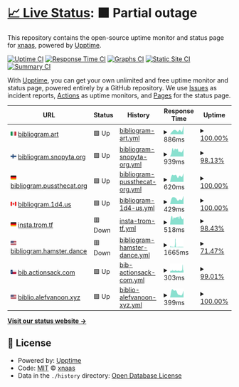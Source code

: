 # [📈 Live Status](https://xnaas.github.io/bibliogram-instances): <!--live status--> **🟧 Partial outage**

This repository contains the open-source uptime monitor and status page for [xnaas](https://xnaas.info/), powered by [Upptime](https://github.com/upptime/upptime).

[![Uptime CI](https://github.com/xnaas/bibliogram-instances/workflows/Uptime%20CI/badge.svg)](https://github.com/xnaas/bibliogram-instances/actions?query=workflow%3A%22Uptime+CI%22)
[![Response Time CI](https://github.com/xnaas/bibliogram-instances/workflows/Response%20Time%20CI/badge.svg)](https://github.com/xnaas/bibliogram-instances/actions?query=workflow%3A%22Response+Time+CI%22)
[![Graphs CI](https://github.com/xnaas/bibliogram-instances/workflows/Graphs%20CI/badge.svg)](https://github.com/xnaas/bibliogram-instances/actions?query=workflow%3A%22Graphs+CI%22)
[![Static Site CI](https://github.com/xnaas/bibliogram-instances/workflows/Static%20Site%20CI/badge.svg)](https://github.com/xnaas/bibliogram-instances/actions?query=workflow%3A%22Static+Site+CI%22)
[![Summary CI](https://github.com/xnaas/bibliogram-instances/workflows/Summary%20CI/badge.svg)](https://github.com/xnaas/bibliogram-instances/actions?query=workflow%3A%22Summary+CI%22)

With [Upptime](https://upptime.js.org), you can get your own unlimited and free uptime monitor and status page, powered entirely by a GitHub repository. We use [Issues](https://github.com/xnaas/bibliogram-instances/issues) as incident reports, [Actions](https://github.com/xnaas/bibliogram-instances/actions) as uptime monitors, and [Pages](https://xnaas.github.io/bibliogram-instances) for the status page.

<!--start: status pages-->
<!-- This summary is generated by Upptime (https://github.com/upptime/upptime) -->
<!-- Do not edit this manually, your changes will be overwritten -->
<!-- prettier-ignore -->
| URL | Status | History | Response Time | Uptime |
| --- | ------ | ------- | ------------- | ------ |
| <img alt="" src="https://raw.githubusercontent.com/kreativekorp/vexillo/master/artwork/vexillo/pvb160/it.png" height="13"> [bibliogram.art](https://bibliogram.art) | 🟩 Up | [bibliogram-art.yml](https://github.com/xnaas/bibliogram-instances/commits/HEAD/history/bibliogram-art.yml) | <details><summary><img alt="Response time graph" src="./graphs/bibliogram-art/response-time-week.png" height="20"> 886ms</summary><br><a href="https://xnaas.github.io/bibliogram-instances/history/bibliogram-art"><img alt="Response time 910" src="https://img.shields.io/endpoint?url=https%3A%2F%2Fraw.githubusercontent.com%2Fxnaas%2Fbibliogram-instances%2FHEAD%2Fapi%2Fbibliogram-art%2Fresponse-time.json"></a><br><a href="https://xnaas.github.io/bibliogram-instances/history/bibliogram-art"><img alt="24-hour response time 1834" src="https://img.shields.io/endpoint?url=https%3A%2F%2Fraw.githubusercontent.com%2Fxnaas%2Fbibliogram-instances%2FHEAD%2Fapi%2Fbibliogram-art%2Fresponse-time-day.json"></a><br><a href="https://xnaas.github.io/bibliogram-instances/history/bibliogram-art"><img alt="7-day response time 886" src="https://img.shields.io/endpoint?url=https%3A%2F%2Fraw.githubusercontent.com%2Fxnaas%2Fbibliogram-instances%2FHEAD%2Fapi%2Fbibliogram-art%2Fresponse-time-week.json"></a><br><a href="https://xnaas.github.io/bibliogram-instances/history/bibliogram-art"><img alt="30-day response time 910" src="https://img.shields.io/endpoint?url=https%3A%2F%2Fraw.githubusercontent.com%2Fxnaas%2Fbibliogram-instances%2FHEAD%2Fapi%2Fbibliogram-art%2Fresponse-time-month.json"></a><br><a href="https://xnaas.github.io/bibliogram-instances/history/bibliogram-art"><img alt="1-year response time 910" src="https://img.shields.io/endpoint?url=https%3A%2F%2Fraw.githubusercontent.com%2Fxnaas%2Fbibliogram-instances%2FHEAD%2Fapi%2Fbibliogram-art%2Fresponse-time-year.json"></a></details> | <details><summary><a href="https://xnaas.github.io/bibliogram-instances/history/bibliogram-art">100.00%</a></summary><a href="https://xnaas.github.io/bibliogram-instances/history/bibliogram-art"><img alt="All-time uptime 100.00%" src="https://img.shields.io/endpoint?url=https%3A%2F%2Fraw.githubusercontent.com%2Fxnaas%2Fbibliogram-instances%2FHEAD%2Fapi%2Fbibliogram-art%2Fuptime.json"></a><br><a href="https://xnaas.github.io/bibliogram-instances/history/bibliogram-art"><img alt="24-hour uptime 100.00%" src="https://img.shields.io/endpoint?url=https%3A%2F%2Fraw.githubusercontent.com%2Fxnaas%2Fbibliogram-instances%2FHEAD%2Fapi%2Fbibliogram-art%2Fuptime-day.json"></a><br><a href="https://xnaas.github.io/bibliogram-instances/history/bibliogram-art"><img alt="7-day uptime 100.00%" src="https://img.shields.io/endpoint?url=https%3A%2F%2Fraw.githubusercontent.com%2Fxnaas%2Fbibliogram-instances%2FHEAD%2Fapi%2Fbibliogram-art%2Fuptime-week.json"></a><br><a href="https://xnaas.github.io/bibliogram-instances/history/bibliogram-art"><img alt="30-day uptime 100.00%" src="https://img.shields.io/endpoint?url=https%3A%2F%2Fraw.githubusercontent.com%2Fxnaas%2Fbibliogram-instances%2FHEAD%2Fapi%2Fbibliogram-art%2Fuptime-month.json"></a><br><a href="https://xnaas.github.io/bibliogram-instances/history/bibliogram-art"><img alt="1-year uptime 100.00%" src="https://img.shields.io/endpoint?url=https%3A%2F%2Fraw.githubusercontent.com%2Fxnaas%2Fbibliogram-instances%2FHEAD%2Fapi%2Fbibliogram-art%2Fuptime-year.json"></a></details>
| <img alt="" src="https://raw.githubusercontent.com/kreativekorp/vexillo/master/artwork/vexillo/pvb160/fi.png" height="13"> [bibliogram.snopyta.org](https://bibliogram.snopyta.org) | 🟩 Up | [bibliogram-snopyta-org.yml](https://github.com/xnaas/bibliogram-instances/commits/HEAD/history/bibliogram-snopyta-org.yml) | <details><summary><img alt="Response time graph" src="./graphs/bibliogram-snopyta-org/response-time-week.png" height="20"> 939ms</summary><br><a href="https://xnaas.github.io/bibliogram-instances/history/bibliogram-snopyta-org"><img alt="Response time 966" src="https://img.shields.io/endpoint?url=https%3A%2F%2Fraw.githubusercontent.com%2Fxnaas%2Fbibliogram-instances%2FHEAD%2Fapi%2Fbibliogram-snopyta-org%2Fresponse-time.json"></a><br><a href="https://xnaas.github.io/bibliogram-instances/history/bibliogram-snopyta-org"><img alt="24-hour response time 1239" src="https://img.shields.io/endpoint?url=https%3A%2F%2Fraw.githubusercontent.com%2Fxnaas%2Fbibliogram-instances%2FHEAD%2Fapi%2Fbibliogram-snopyta-org%2Fresponse-time-day.json"></a><br><a href="https://xnaas.github.io/bibliogram-instances/history/bibliogram-snopyta-org"><img alt="7-day response time 939" src="https://img.shields.io/endpoint?url=https%3A%2F%2Fraw.githubusercontent.com%2Fxnaas%2Fbibliogram-instances%2FHEAD%2Fapi%2Fbibliogram-snopyta-org%2Fresponse-time-week.json"></a><br><a href="https://xnaas.github.io/bibliogram-instances/history/bibliogram-snopyta-org"><img alt="30-day response time 966" src="https://img.shields.io/endpoint?url=https%3A%2F%2Fraw.githubusercontent.com%2Fxnaas%2Fbibliogram-instances%2FHEAD%2Fapi%2Fbibliogram-snopyta-org%2Fresponse-time-month.json"></a><br><a href="https://xnaas.github.io/bibliogram-instances/history/bibliogram-snopyta-org"><img alt="1-year response time 966" src="https://img.shields.io/endpoint?url=https%3A%2F%2Fraw.githubusercontent.com%2Fxnaas%2Fbibliogram-instances%2FHEAD%2Fapi%2Fbibliogram-snopyta-org%2Fresponse-time-year.json"></a></details> | <details><summary><a href="https://xnaas.github.io/bibliogram-instances/history/bibliogram-snopyta-org">98.13%</a></summary><a href="https://xnaas.github.io/bibliogram-instances/history/bibliogram-snopyta-org"><img alt="All-time uptime 92.65%" src="https://img.shields.io/endpoint?url=https%3A%2F%2Fraw.githubusercontent.com%2Fxnaas%2Fbibliogram-instances%2FHEAD%2Fapi%2Fbibliogram-snopyta-org%2Fuptime.json"></a><br><a href="https://xnaas.github.io/bibliogram-instances/history/bibliogram-snopyta-org"><img alt="24-hour uptime 100.00%" src="https://img.shields.io/endpoint?url=https%3A%2F%2Fraw.githubusercontent.com%2Fxnaas%2Fbibliogram-instances%2FHEAD%2Fapi%2Fbibliogram-snopyta-org%2Fuptime-day.json"></a><br><a href="https://xnaas.github.io/bibliogram-instances/history/bibliogram-snopyta-org"><img alt="7-day uptime 98.13%" src="https://img.shields.io/endpoint?url=https%3A%2F%2Fraw.githubusercontent.com%2Fxnaas%2Fbibliogram-instances%2FHEAD%2Fapi%2Fbibliogram-snopyta-org%2Fuptime-week.json"></a><br><a href="https://xnaas.github.io/bibliogram-instances/history/bibliogram-snopyta-org"><img alt="30-day uptime 92.65%" src="https://img.shields.io/endpoint?url=https%3A%2F%2Fraw.githubusercontent.com%2Fxnaas%2Fbibliogram-instances%2FHEAD%2Fapi%2Fbibliogram-snopyta-org%2Fuptime-month.json"></a><br><a href="https://xnaas.github.io/bibliogram-instances/history/bibliogram-snopyta-org"><img alt="1-year uptime 92.65%" src="https://img.shields.io/endpoint?url=https%3A%2F%2Fraw.githubusercontent.com%2Fxnaas%2Fbibliogram-instances%2FHEAD%2Fapi%2Fbibliogram-snopyta-org%2Fuptime-year.json"></a></details>
| <img alt="" src="https://raw.githubusercontent.com/kreativekorp/vexillo/master/artwork/vexillo/pvb160/de.png" height="13"> [bibliogram.pussthecat.org](https://bibliogram.pussthecat.org) | 🟩 Up | [bibliogram-pussthecat-org.yml](https://github.com/xnaas/bibliogram-instances/commits/HEAD/history/bibliogram-pussthecat-org.yml) | <details><summary><img alt="Response time graph" src="./graphs/bibliogram-pussthecat-org/response-time-week.png" height="20"> 620ms</summary><br><a href="https://xnaas.github.io/bibliogram-instances/history/bibliogram-pussthecat-org"><img alt="Response time 638" src="https://img.shields.io/endpoint?url=https%3A%2F%2Fraw.githubusercontent.com%2Fxnaas%2Fbibliogram-instances%2FHEAD%2Fapi%2Fbibliogram-pussthecat-org%2Fresponse-time.json"></a><br><a href="https://xnaas.github.io/bibliogram-instances/history/bibliogram-pussthecat-org"><img alt="24-hour response time 838" src="https://img.shields.io/endpoint?url=https%3A%2F%2Fraw.githubusercontent.com%2Fxnaas%2Fbibliogram-instances%2FHEAD%2Fapi%2Fbibliogram-pussthecat-org%2Fresponse-time-day.json"></a><br><a href="https://xnaas.github.io/bibliogram-instances/history/bibliogram-pussthecat-org"><img alt="7-day response time 620" src="https://img.shields.io/endpoint?url=https%3A%2F%2Fraw.githubusercontent.com%2Fxnaas%2Fbibliogram-instances%2FHEAD%2Fapi%2Fbibliogram-pussthecat-org%2Fresponse-time-week.json"></a><br><a href="https://xnaas.github.io/bibliogram-instances/history/bibliogram-pussthecat-org"><img alt="30-day response time 638" src="https://img.shields.io/endpoint?url=https%3A%2F%2Fraw.githubusercontent.com%2Fxnaas%2Fbibliogram-instances%2FHEAD%2Fapi%2Fbibliogram-pussthecat-org%2Fresponse-time-month.json"></a><br><a href="https://xnaas.github.io/bibliogram-instances/history/bibliogram-pussthecat-org"><img alt="1-year response time 638" src="https://img.shields.io/endpoint?url=https%3A%2F%2Fraw.githubusercontent.com%2Fxnaas%2Fbibliogram-instances%2FHEAD%2Fapi%2Fbibliogram-pussthecat-org%2Fresponse-time-year.json"></a></details> | <details><summary><a href="https://xnaas.github.io/bibliogram-instances/history/bibliogram-pussthecat-org">100.00%</a></summary><a href="https://xnaas.github.io/bibliogram-instances/history/bibliogram-pussthecat-org"><img alt="All-time uptime 100.00%" src="https://img.shields.io/endpoint?url=https%3A%2F%2Fraw.githubusercontent.com%2Fxnaas%2Fbibliogram-instances%2FHEAD%2Fapi%2Fbibliogram-pussthecat-org%2Fuptime.json"></a><br><a href="https://xnaas.github.io/bibliogram-instances/history/bibliogram-pussthecat-org"><img alt="24-hour uptime 100.00%" src="https://img.shields.io/endpoint?url=https%3A%2F%2Fraw.githubusercontent.com%2Fxnaas%2Fbibliogram-instances%2FHEAD%2Fapi%2Fbibliogram-pussthecat-org%2Fuptime-day.json"></a><br><a href="https://xnaas.github.io/bibliogram-instances/history/bibliogram-pussthecat-org"><img alt="7-day uptime 100.00%" src="https://img.shields.io/endpoint?url=https%3A%2F%2Fraw.githubusercontent.com%2Fxnaas%2Fbibliogram-instances%2FHEAD%2Fapi%2Fbibliogram-pussthecat-org%2Fuptime-week.json"></a><br><a href="https://xnaas.github.io/bibliogram-instances/history/bibliogram-pussthecat-org"><img alt="30-day uptime 100.00%" src="https://img.shields.io/endpoint?url=https%3A%2F%2Fraw.githubusercontent.com%2Fxnaas%2Fbibliogram-instances%2FHEAD%2Fapi%2Fbibliogram-pussthecat-org%2Fuptime-month.json"></a><br><a href="https://xnaas.github.io/bibliogram-instances/history/bibliogram-pussthecat-org"><img alt="1-year uptime 100.00%" src="https://img.shields.io/endpoint?url=https%3A%2F%2Fraw.githubusercontent.com%2Fxnaas%2Fbibliogram-instances%2FHEAD%2Fapi%2Fbibliogram-pussthecat-org%2Fuptime-year.json"></a></details>
| <img alt="" src="https://raw.githubusercontent.com/kreativekorp/vexillo/master/artwork/vexillo/pvb160/ca.png" height="13"> [bibliogram.1d4.us](https://bibliogram.1d4.us) | 🟩 Up | [bibliogram-1d4-us.yml](https://github.com/xnaas/bibliogram-instances/commits/HEAD/history/bibliogram-1d4-us.yml) | <details><summary><img alt="Response time graph" src="./graphs/bibliogram-1d4-us/response-time-week.png" height="20"> 429ms</summary><br><a href="https://xnaas.github.io/bibliogram-instances/history/bibliogram-1d4-us"><img alt="Response time 415" src="https://img.shields.io/endpoint?url=https%3A%2F%2Fraw.githubusercontent.com%2Fxnaas%2Fbibliogram-instances%2FHEAD%2Fapi%2Fbibliogram-1d4-us%2Fresponse-time.json"></a><br><a href="https://xnaas.github.io/bibliogram-instances/history/bibliogram-1d4-us"><img alt="24-hour response time 625" src="https://img.shields.io/endpoint?url=https%3A%2F%2Fraw.githubusercontent.com%2Fxnaas%2Fbibliogram-instances%2FHEAD%2Fapi%2Fbibliogram-1d4-us%2Fresponse-time-day.json"></a><br><a href="https://xnaas.github.io/bibliogram-instances/history/bibliogram-1d4-us"><img alt="7-day response time 429" src="https://img.shields.io/endpoint?url=https%3A%2F%2Fraw.githubusercontent.com%2Fxnaas%2Fbibliogram-instances%2FHEAD%2Fapi%2Fbibliogram-1d4-us%2Fresponse-time-week.json"></a><br><a href="https://xnaas.github.io/bibliogram-instances/history/bibliogram-1d4-us"><img alt="30-day response time 415" src="https://img.shields.io/endpoint?url=https%3A%2F%2Fraw.githubusercontent.com%2Fxnaas%2Fbibliogram-instances%2FHEAD%2Fapi%2Fbibliogram-1d4-us%2Fresponse-time-month.json"></a><br><a href="https://xnaas.github.io/bibliogram-instances/history/bibliogram-1d4-us"><img alt="1-year response time 415" src="https://img.shields.io/endpoint?url=https%3A%2F%2Fraw.githubusercontent.com%2Fxnaas%2Fbibliogram-instances%2FHEAD%2Fapi%2Fbibliogram-1d4-us%2Fresponse-time-year.json"></a></details> | <details><summary><a href="https://xnaas.github.io/bibliogram-instances/history/bibliogram-1d4-us">100.00%</a></summary><a href="https://xnaas.github.io/bibliogram-instances/history/bibliogram-1d4-us"><img alt="All-time uptime 100.00%" src="https://img.shields.io/endpoint?url=https%3A%2F%2Fraw.githubusercontent.com%2Fxnaas%2Fbibliogram-instances%2FHEAD%2Fapi%2Fbibliogram-1d4-us%2Fuptime.json"></a><br><a href="https://xnaas.github.io/bibliogram-instances/history/bibliogram-1d4-us"><img alt="24-hour uptime 100.00%" src="https://img.shields.io/endpoint?url=https%3A%2F%2Fraw.githubusercontent.com%2Fxnaas%2Fbibliogram-instances%2FHEAD%2Fapi%2Fbibliogram-1d4-us%2Fuptime-day.json"></a><br><a href="https://xnaas.github.io/bibliogram-instances/history/bibliogram-1d4-us"><img alt="7-day uptime 100.00%" src="https://img.shields.io/endpoint?url=https%3A%2F%2Fraw.githubusercontent.com%2Fxnaas%2Fbibliogram-instances%2FHEAD%2Fapi%2Fbibliogram-1d4-us%2Fuptime-week.json"></a><br><a href="https://xnaas.github.io/bibliogram-instances/history/bibliogram-1d4-us"><img alt="30-day uptime 100.00%" src="https://img.shields.io/endpoint?url=https%3A%2F%2Fraw.githubusercontent.com%2Fxnaas%2Fbibliogram-instances%2FHEAD%2Fapi%2Fbibliogram-1d4-us%2Fuptime-month.json"></a><br><a href="https://xnaas.github.io/bibliogram-instances/history/bibliogram-1d4-us"><img alt="1-year uptime 100.00%" src="https://img.shields.io/endpoint?url=https%3A%2F%2Fraw.githubusercontent.com%2Fxnaas%2Fbibliogram-instances%2FHEAD%2Fapi%2Fbibliogram-1d4-us%2Fuptime-year.json"></a></details>
| <img alt="" src="https://raw.githubusercontent.com/kreativekorp/vexillo/master/artwork/vexillo/pvb160/de.png" height="13"> [insta.trom.tf](https://insta.trom.tf) | 🟥 Down | [insta-trom-tf.yml](https://github.com/xnaas/bibliogram-instances/commits/HEAD/history/insta-trom-tf.yml) | <details><summary><img alt="Response time graph" src="./graphs/insta-trom-tf/response-time-week.png" height="20"> 518ms</summary><br><a href="https://xnaas.github.io/bibliogram-instances/history/insta-trom-tf"><img alt="Response time 521" src="https://img.shields.io/endpoint?url=https%3A%2F%2Fraw.githubusercontent.com%2Fxnaas%2Fbibliogram-instances%2FHEAD%2Fapi%2Finsta-trom-tf%2Fresponse-time.json"></a><br><a href="https://xnaas.github.io/bibliogram-instances/history/insta-trom-tf"><img alt="24-hour response time 448" src="https://img.shields.io/endpoint?url=https%3A%2F%2Fraw.githubusercontent.com%2Fxnaas%2Fbibliogram-instances%2FHEAD%2Fapi%2Finsta-trom-tf%2Fresponse-time-day.json"></a><br><a href="https://xnaas.github.io/bibliogram-instances/history/insta-trom-tf"><img alt="7-day response time 518" src="https://img.shields.io/endpoint?url=https%3A%2F%2Fraw.githubusercontent.com%2Fxnaas%2Fbibliogram-instances%2FHEAD%2Fapi%2Finsta-trom-tf%2Fresponse-time-week.json"></a><br><a href="https://xnaas.github.io/bibliogram-instances/history/insta-trom-tf"><img alt="30-day response time 521" src="https://img.shields.io/endpoint?url=https%3A%2F%2Fraw.githubusercontent.com%2Fxnaas%2Fbibliogram-instances%2FHEAD%2Fapi%2Finsta-trom-tf%2Fresponse-time-month.json"></a><br><a href="https://xnaas.github.io/bibliogram-instances/history/insta-trom-tf"><img alt="1-year response time 521" src="https://img.shields.io/endpoint?url=https%3A%2F%2Fraw.githubusercontent.com%2Fxnaas%2Fbibliogram-instances%2FHEAD%2Fapi%2Finsta-trom-tf%2Fresponse-time-year.json"></a></details> | <details><summary><a href="https://xnaas.github.io/bibliogram-instances/history/insta-trom-tf">98.43%</a></summary><a href="https://xnaas.github.io/bibliogram-instances/history/insta-trom-tf"><img alt="All-time uptime 99.14%" src="https://img.shields.io/endpoint?url=https%3A%2F%2Fraw.githubusercontent.com%2Fxnaas%2Fbibliogram-instances%2FHEAD%2Fapi%2Finsta-trom-tf%2Fuptime.json"></a><br><a href="https://xnaas.github.io/bibliogram-instances/history/insta-trom-tf"><img alt="24-hour uptime 100.00%" src="https://img.shields.io/endpoint?url=https%3A%2F%2Fraw.githubusercontent.com%2Fxnaas%2Fbibliogram-instances%2FHEAD%2Fapi%2Finsta-trom-tf%2Fuptime-day.json"></a><br><a href="https://xnaas.github.io/bibliogram-instances/history/insta-trom-tf"><img alt="7-day uptime 98.43%" src="https://img.shields.io/endpoint?url=https%3A%2F%2Fraw.githubusercontent.com%2Fxnaas%2Fbibliogram-instances%2FHEAD%2Fapi%2Finsta-trom-tf%2Fuptime-week.json"></a><br><a href="https://xnaas.github.io/bibliogram-instances/history/insta-trom-tf"><img alt="30-day uptime 99.14%" src="https://img.shields.io/endpoint?url=https%3A%2F%2Fraw.githubusercontent.com%2Fxnaas%2Fbibliogram-instances%2FHEAD%2Fapi%2Finsta-trom-tf%2Fuptime-month.json"></a><br><a href="https://xnaas.github.io/bibliogram-instances/history/insta-trom-tf"><img alt="1-year uptime 99.14%" src="https://img.shields.io/endpoint?url=https%3A%2F%2Fraw.githubusercontent.com%2Fxnaas%2Fbibliogram-instances%2FHEAD%2Fapi%2Finsta-trom-tf%2Fuptime-year.json"></a></details>
| <img alt="" src="https://raw.githubusercontent.com/kreativekorp/vexillo/master/artwork/vexillo/pvb160/us.png" height="13"> [bibliogram.hamster.dance](https://bibliogram.hamster.dance) | 🟥 Down | [bibliogram-hamster-dance.yml](https://github.com/xnaas/bibliogram-instances/commits/HEAD/history/bibliogram-hamster-dance.yml) | <details><summary><img alt="Response time graph" src="./graphs/bibliogram-hamster-dance/response-time-week.png" height="20"> 1665ms</summary><br><a href="https://xnaas.github.io/bibliogram-instances/history/bibliogram-hamster-dance"><img alt="Response time 1510" src="https://img.shields.io/endpoint?url=https%3A%2F%2Fraw.githubusercontent.com%2Fxnaas%2Fbibliogram-instances%2FHEAD%2Fapi%2Fbibliogram-hamster-dance%2Fresponse-time.json"></a><br><a href="https://xnaas.github.io/bibliogram-instances/history/bibliogram-hamster-dance"><img alt="24-hour response time 0" src="https://img.shields.io/endpoint?url=https%3A%2F%2Fraw.githubusercontent.com%2Fxnaas%2Fbibliogram-instances%2FHEAD%2Fapi%2Fbibliogram-hamster-dance%2Fresponse-time-day.json"></a><br><a href="https://xnaas.github.io/bibliogram-instances/history/bibliogram-hamster-dance"><img alt="7-day response time 1665" src="https://img.shields.io/endpoint?url=https%3A%2F%2Fraw.githubusercontent.com%2Fxnaas%2Fbibliogram-instances%2FHEAD%2Fapi%2Fbibliogram-hamster-dance%2Fresponse-time-week.json"></a><br><a href="https://xnaas.github.io/bibliogram-instances/history/bibliogram-hamster-dance"><img alt="30-day response time 1510" src="https://img.shields.io/endpoint?url=https%3A%2F%2Fraw.githubusercontent.com%2Fxnaas%2Fbibliogram-instances%2FHEAD%2Fapi%2Fbibliogram-hamster-dance%2Fresponse-time-month.json"></a><br><a href="https://xnaas.github.io/bibliogram-instances/history/bibliogram-hamster-dance"><img alt="1-year response time 1510" src="https://img.shields.io/endpoint?url=https%3A%2F%2Fraw.githubusercontent.com%2Fxnaas%2Fbibliogram-instances%2FHEAD%2Fapi%2Fbibliogram-hamster-dance%2Fresponse-time-year.json"></a></details> | <details><summary><a href="https://xnaas.github.io/bibliogram-instances/history/bibliogram-hamster-dance">71.47%</a></summary><a href="https://xnaas.github.io/bibliogram-instances/history/bibliogram-hamster-dance"><img alt="All-time uptime 84.89%" src="https://img.shields.io/endpoint?url=https%3A%2F%2Fraw.githubusercontent.com%2Fxnaas%2Fbibliogram-instances%2FHEAD%2Fapi%2Fbibliogram-hamster-dance%2Fuptime.json"></a><br><a href="https://xnaas.github.io/bibliogram-instances/history/bibliogram-hamster-dance"><img alt="24-hour uptime 0.00%" src="https://img.shields.io/endpoint?url=https%3A%2F%2Fraw.githubusercontent.com%2Fxnaas%2Fbibliogram-instances%2FHEAD%2Fapi%2Fbibliogram-hamster-dance%2Fuptime-day.json"></a><br><a href="https://xnaas.github.io/bibliogram-instances/history/bibliogram-hamster-dance"><img alt="7-day uptime 71.47%" src="https://img.shields.io/endpoint?url=https%3A%2F%2Fraw.githubusercontent.com%2Fxnaas%2Fbibliogram-instances%2FHEAD%2Fapi%2Fbibliogram-hamster-dance%2Fuptime-week.json"></a><br><a href="https://xnaas.github.io/bibliogram-instances/history/bibliogram-hamster-dance"><img alt="30-day uptime 84.89%" src="https://img.shields.io/endpoint?url=https%3A%2F%2Fraw.githubusercontent.com%2Fxnaas%2Fbibliogram-instances%2FHEAD%2Fapi%2Fbibliogram-hamster-dance%2Fuptime-month.json"></a><br><a href="https://xnaas.github.io/bibliogram-instances/history/bibliogram-hamster-dance"><img alt="1-year uptime 84.89%" src="https://img.shields.io/endpoint?url=https%3A%2F%2Fraw.githubusercontent.com%2Fxnaas%2Fbibliogram-instances%2FHEAD%2Fapi%2Fbibliogram-hamster-dance%2Fuptime-year.json"></a></details>
| <img alt="" src="https://raw.githubusercontent.com/kreativekorp/vexillo/master/artwork/vexillo/pvb160/us-tx.png" height="13"> [bib.actionsack.com](https://bib.actionsack.com) | 🟩 Up | [bib-actionsack-com.yml](https://github.com/xnaas/bibliogram-instances/commits/HEAD/history/bib-actionsack-com.yml) | <details><summary><img alt="Response time graph" src="./graphs/bib-actionsack-com/response-time-week.png" height="20"> 303ms</summary><br><a href="https://xnaas.github.io/bibliogram-instances/history/bib-actionsack-com"><img alt="Response time 286" src="https://img.shields.io/endpoint?url=https%3A%2F%2Fraw.githubusercontent.com%2Fxnaas%2Fbibliogram-instances%2FHEAD%2Fapi%2Fbib-actionsack-com%2Fresponse-time.json"></a><br><a href="https://xnaas.github.io/bibliogram-instances/history/bib-actionsack-com"><img alt="24-hour response time 627" src="https://img.shields.io/endpoint?url=https%3A%2F%2Fraw.githubusercontent.com%2Fxnaas%2Fbibliogram-instances%2FHEAD%2Fapi%2Fbib-actionsack-com%2Fresponse-time-day.json"></a><br><a href="https://xnaas.github.io/bibliogram-instances/history/bib-actionsack-com"><img alt="7-day response time 303" src="https://img.shields.io/endpoint?url=https%3A%2F%2Fraw.githubusercontent.com%2Fxnaas%2Fbibliogram-instances%2FHEAD%2Fapi%2Fbib-actionsack-com%2Fresponse-time-week.json"></a><br><a href="https://xnaas.github.io/bibliogram-instances/history/bib-actionsack-com"><img alt="30-day response time 286" src="https://img.shields.io/endpoint?url=https%3A%2F%2Fraw.githubusercontent.com%2Fxnaas%2Fbibliogram-instances%2FHEAD%2Fapi%2Fbib-actionsack-com%2Fresponse-time-month.json"></a><br><a href="https://xnaas.github.io/bibliogram-instances/history/bib-actionsack-com"><img alt="1-year response time 286" src="https://img.shields.io/endpoint?url=https%3A%2F%2Fraw.githubusercontent.com%2Fxnaas%2Fbibliogram-instances%2FHEAD%2Fapi%2Fbib-actionsack-com%2Fresponse-time-year.json"></a></details> | <details><summary><a href="https://xnaas.github.io/bibliogram-instances/history/bib-actionsack-com">99.01%</a></summary><a href="https://xnaas.github.io/bibliogram-instances/history/bib-actionsack-com"><img alt="All-time uptime 99.42%" src="https://img.shields.io/endpoint?url=https%3A%2F%2Fraw.githubusercontent.com%2Fxnaas%2Fbibliogram-instances%2FHEAD%2Fapi%2Fbib-actionsack-com%2Fuptime.json"></a><br><a href="https://xnaas.github.io/bibliogram-instances/history/bib-actionsack-com"><img alt="24-hour uptime 100.00%" src="https://img.shields.io/endpoint?url=https%3A%2F%2Fraw.githubusercontent.com%2Fxnaas%2Fbibliogram-instances%2FHEAD%2Fapi%2Fbib-actionsack-com%2Fuptime-day.json"></a><br><a href="https://xnaas.github.io/bibliogram-instances/history/bib-actionsack-com"><img alt="7-day uptime 99.01%" src="https://img.shields.io/endpoint?url=https%3A%2F%2Fraw.githubusercontent.com%2Fxnaas%2Fbibliogram-instances%2FHEAD%2Fapi%2Fbib-actionsack-com%2Fuptime-week.json"></a><br><a href="https://xnaas.github.io/bibliogram-instances/history/bib-actionsack-com"><img alt="30-day uptime 99.42%" src="https://img.shields.io/endpoint?url=https%3A%2F%2Fraw.githubusercontent.com%2Fxnaas%2Fbibliogram-instances%2FHEAD%2Fapi%2Fbib-actionsack-com%2Fuptime-month.json"></a><br><a href="https://xnaas.github.io/bibliogram-instances/history/bib-actionsack-com"><img alt="1-year uptime 99.42%" src="https://img.shields.io/endpoint?url=https%3A%2F%2Fraw.githubusercontent.com%2Fxnaas%2Fbibliogram-instances%2FHEAD%2Fapi%2Fbib-actionsack-com%2Fuptime-year.json"></a></details>
| <img alt="" src="https://raw.githubusercontent.com/kreativekorp/vexillo/master/artwork/vexillo/pvb160/us.png" height="13"> [biblio.alefvanoon.xyz](https://biblio.alefvanoon.xyz) | 🟩 Up | [biblio-alefvanoon-xyz.yml](https://github.com/xnaas/bibliogram-instances/commits/HEAD/history/biblio-alefvanoon-xyz.yml) | <details><summary><img alt="Response time graph" src="./graphs/biblio-alefvanoon-xyz/response-time-week.png" height="20"> 399ms</summary><br><a href="https://xnaas.github.io/bibliogram-instances/history/biblio-alefvanoon-xyz"><img alt="Response time 410" src="https://img.shields.io/endpoint?url=https%3A%2F%2Fraw.githubusercontent.com%2Fxnaas%2Fbibliogram-instances%2FHEAD%2Fapi%2Fbiblio-alefvanoon-xyz%2Fresponse-time.json"></a><br><a href="https://xnaas.github.io/bibliogram-instances/history/biblio-alefvanoon-xyz"><img alt="24-hour response time 506" src="https://img.shields.io/endpoint?url=https%3A%2F%2Fraw.githubusercontent.com%2Fxnaas%2Fbibliogram-instances%2FHEAD%2Fapi%2Fbiblio-alefvanoon-xyz%2Fresponse-time-day.json"></a><br><a href="https://xnaas.github.io/bibliogram-instances/history/biblio-alefvanoon-xyz"><img alt="7-day response time 399" src="https://img.shields.io/endpoint?url=https%3A%2F%2Fraw.githubusercontent.com%2Fxnaas%2Fbibliogram-instances%2FHEAD%2Fapi%2Fbiblio-alefvanoon-xyz%2Fresponse-time-week.json"></a><br><a href="https://xnaas.github.io/bibliogram-instances/history/biblio-alefvanoon-xyz"><img alt="30-day response time 410" src="https://img.shields.io/endpoint?url=https%3A%2F%2Fraw.githubusercontent.com%2Fxnaas%2Fbibliogram-instances%2FHEAD%2Fapi%2Fbiblio-alefvanoon-xyz%2Fresponse-time-month.json"></a><br><a href="https://xnaas.github.io/bibliogram-instances/history/biblio-alefvanoon-xyz"><img alt="1-year response time 410" src="https://img.shields.io/endpoint?url=https%3A%2F%2Fraw.githubusercontent.com%2Fxnaas%2Fbibliogram-instances%2FHEAD%2Fapi%2Fbiblio-alefvanoon-xyz%2Fresponse-time-year.json"></a></details> | <details><summary><a href="https://xnaas.github.io/bibliogram-instances/history/biblio-alefvanoon-xyz">100.00%</a></summary><a href="https://xnaas.github.io/bibliogram-instances/history/biblio-alefvanoon-xyz"><img alt="All-time uptime 100.00%" src="https://img.shields.io/endpoint?url=https%3A%2F%2Fraw.githubusercontent.com%2Fxnaas%2Fbibliogram-instances%2FHEAD%2Fapi%2Fbiblio-alefvanoon-xyz%2Fuptime.json"></a><br><a href="https://xnaas.github.io/bibliogram-instances/history/biblio-alefvanoon-xyz"><img alt="24-hour uptime 100.00%" src="https://img.shields.io/endpoint?url=https%3A%2F%2Fraw.githubusercontent.com%2Fxnaas%2Fbibliogram-instances%2FHEAD%2Fapi%2Fbiblio-alefvanoon-xyz%2Fuptime-day.json"></a><br><a href="https://xnaas.github.io/bibliogram-instances/history/biblio-alefvanoon-xyz"><img alt="7-day uptime 100.00%" src="https://img.shields.io/endpoint?url=https%3A%2F%2Fraw.githubusercontent.com%2Fxnaas%2Fbibliogram-instances%2FHEAD%2Fapi%2Fbiblio-alefvanoon-xyz%2Fuptime-week.json"></a><br><a href="https://xnaas.github.io/bibliogram-instances/history/biblio-alefvanoon-xyz"><img alt="30-day uptime 100.00%" src="https://img.shields.io/endpoint?url=https%3A%2F%2Fraw.githubusercontent.com%2Fxnaas%2Fbibliogram-instances%2FHEAD%2Fapi%2Fbiblio-alefvanoon-xyz%2Fuptime-month.json"></a><br><a href="https://xnaas.github.io/bibliogram-instances/history/biblio-alefvanoon-xyz"><img alt="1-year uptime 100.00%" src="https://img.shields.io/endpoint?url=https%3A%2F%2Fraw.githubusercontent.com%2Fxnaas%2Fbibliogram-instances%2FHEAD%2Fapi%2Fbiblio-alefvanoon-xyz%2Fuptime-year.json"></a></details>

<!--end: status pages-->

[**Visit our status website →**](https://xnaas.github.io/bibliogram-instances)

## 📄 License

- Powered by: [Upptime](https://github.com/upptime/upptime)
- Code: [MIT](./LICENSE) © [xnaas](https://xnaas.info/)
- Data in the `./history` directory: [Open Database License](https://opendatacommons.org/licenses/odbl/1-0/)

